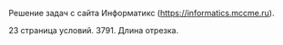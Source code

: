 Решение задач с сайта Информатикс (https://informatics.mccme.ru).

23 страница условий. 3791. Длина отрезка.
